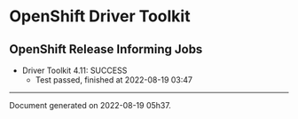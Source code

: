
OpenShift Driver Toolkit
========================

OpenShift Release Informing Jobs
--------------------------------



* Driver Toolkit 4.11: SUCCESS
  - Test passed, finished at 2022-08-19 03:47






---
Document generated on 2022-08-19 05h37.
